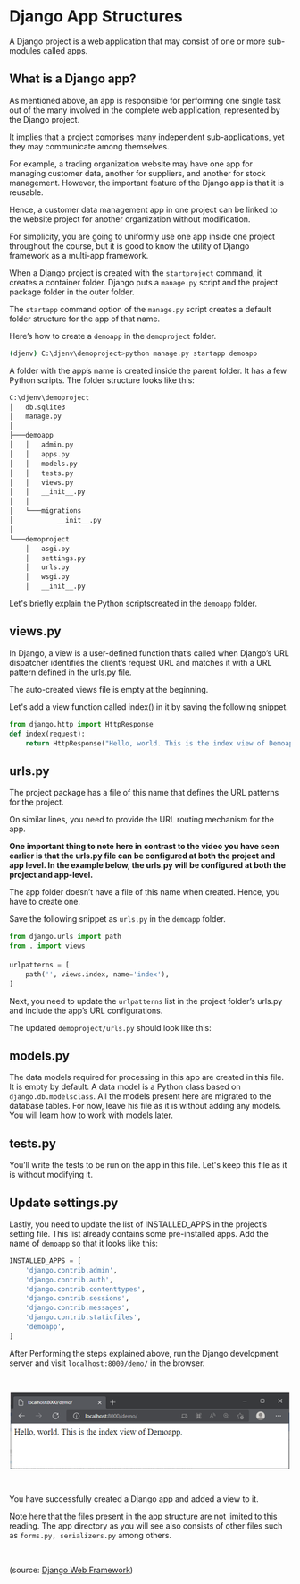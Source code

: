 # Django App Structures

A Django project is a web application that may consist of one or more sub-modules called apps. 

## What is a Django app?

As mentioned above, an app is responsible for performing one single task out of the many involved in the complete web application, represented by the Django project. 

It implies that a project comprises many independent sub-applications, yet they may communicate among themselves.

For example, a trading organization website may have one app for managing customer data, another for suppliers, and another for stock management. However, the important feature of the Django app is that it is reusable. 

Hence, a customer data management app in one project can be linked to the website project for another organization without modification. 

For simplicity, you are going to uniformly use one app inside one project throughout the course, but it is good to know the utility of Django framework as a multi-app framework. 

When a Django project is created with the ```startproject``` command, it creates a container folder. Django puts a ```manage.py``` script and the project package folder in the outer folder.

The ```startapp``` command option of the ```manage.py``` script creates a default folder structure for the app of that name.

Here’s how to create a ```demoapp``` in the ```demoproject``` folder.

```bash
(djenv) C:\djenv\demoproject>python manage.py startapp demoapp 
```

A folder with the app’s name is created inside the parent folder. It has a few Python scripts. The folder structure looks like this: 

```bash
C:\djenv\demoproject 
│   db.sqlite3 
│   manage.py 
│ 
├───demoapp 
│   │   admin.py 
│   │   apps.py 
│   │   models.py 
│   │   tests.py 
│   │   views.py 
│   │   __init__.py 
│   │ 
│   └───migrations 
│           __init__.py 
│ 
└───demoproject 
    │   asgi.py 
    │   settings.py 
    │   urls.py 
    │   wsgi.py 
    │   __init__.py
```

Let's briefly explain the Python scriptscreated in the ```demoapp``` folder.

## views.py

In Django, a view is a user-defined function that’s called when Django’s URL dispatcher identifies the client’s request URL and matches it with a URL pattern defined in the urls.py file.

The auto-created views file is empty at the beginning.

Let's add a view function called index() in it by saving the following snippet.

```python
from django.http import HttpResponse 
def index(request): 
    return HttpResponse("Hello, world. This is the index view of Demoapp.") 
```

## urls.py

The project package has a file of this name that defines the URL patterns for the project. 

On similar lines, you need to provide the URL routing mechanism for the app. 

**One important thing to note here in contrast to the video you have seen earlier is that the urls.py file can be configured at both the project and app level. In the example below, the urls.py will be configured at both the project and app-level.**

The app folder doesn’t have a file of this name when created. Hence, you have to create one.

Save the following snippet as ```urls.py``` in the ```demoapp``` folder.

```python
from django.urls import path 
from . import views 

urlpatterns = [ 
    path('', views.index, name='index'), 
]  
```

Next, you need to update the ```urlpatterns``` list in the project folder’s urls.py and include the app’s URL configurations.

The updated ```demoproject/urls.py``` should look like this:

## models.py

The data models required for processing in this app are created in this file. It is empty by default. A data model is a Python class based on ```django.db.modelsclass```. All the models present here are migrated to the database tables. For now, leave his file as it is without adding any models. You will learn how to work with models later.

## tests.py

You’ll write the tests to be run on the app in this file. Let's keep this file as it is without modifying it.

## Update settings.py

Lastly, you need to update the list of INSTALLED_APPS in the project’s setting file. This list already contains some pre-installed apps. Add the name of ```demoapp``` so that it looks like this:

```python
INSTALLED_APPS = [ 
    'django.contrib.admin', 
    'django.contrib.auth',  
    'django.contrib.contenttypes', 
    'django.contrib.sessions', 
    'django.contrib.messages', 
    'django.contrib.staticfiles', 
    'demoapp', 
] 
```

After Performing the steps explained above, run the Django development server and visit ```localhost:8000/demo/``` in the browser.

&nbsp;

<img src="../images/django-app.png" alt="django02" width="500" style="margin-left: auto; margin-right: auto; display: block;"/>

&nbsp;

You have successfully created a Django app and added a view to it.

Note here that the files present in the app structure are not limited to this reading. The app directory as you will see also consists of other files such as ```forms.py, serializers.py``` among others. 

&nbsp;

(source: [Django Web Framework](https://www.coursera.org/learn/django-web-framework/))